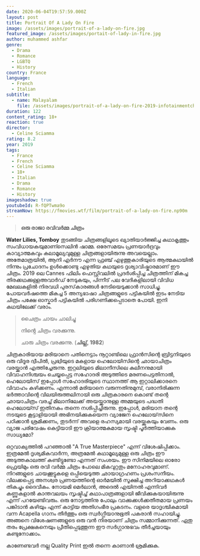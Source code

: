 ```yaml
---
date: 2020-06-04T19:57:59.000Z
layout: post
title: Portrait Of A Lady On Fire
image: /assets/images/portrait-of-a-lady-on-fire.jpg
featured_image: /assets/images/portait-of-lady-in-fire.jpg
author: muhammed ashfar
genre:
  - Drama
  - Romance
  - LGBTQ
  - History
country: France
language:
  - French
  - Italian
subtitle:
  - name: Malayalam
    file: /assets/images/portrait-of-a-lady-on-fire-2019-infotainmentchannels.srt
duration: 122
content_rating: 18+
reaction: true
director:
  - Celine Sciamma
rating: 8.2
year: 2019
tags:
  - France
  - French
  - Celine Sciamma
  - 18+
  - Italian
  - Drama
  - Romance
  - History
imageshadow: true
youtubeId: R-fQPTwma9o
streamNow: https://fmovies.wtf/film/portrait-of-a-lady-on-fire.np90m
---
```

> **ഒരു രാജാ രവിവർമ്മ ചിത്രം**

**Water Lilies, Tomboy** തുടങ്ങിയ ചിത്രങ്ങളിലൂടെ ഖ്യാതിയാർജ്ജിച്ച കഥാകൃത്തും സംവിധായകയുമാണ്സെലിൻ ഷാമ്മ. ഒരേസമയം പ്രണയാർദ്രവും കാവ്യാത്മകവും കലാമൂല്യവുമുള്ള ചിത്രങ്ങളായിരുന്നു അവയെല്ലാം. അതേമാത്രയിൽ, ആനി എർനൗ എന്ന ഫ്രഞ്ച് എഴുത്തുകാരിയുടെ ആത്മകഥയിൽ നിന്നും പ്രചോദനം ഉൾക്കൊണ്ടു എഴുതിയ കഥയുടെ ദൃശ്യാവിഷ്കാരമാണ് ഈ ചിത്രം. 2019 ലെ Cannes ഫിലിം ഫെസ്റ്റിവലിൽ പ്രദർശിപ്പിച്ച ചിത്രത്തിന് മികച്ച തിരക്കഥക്കുള്ളഅവാർഡ് നേടുകയും, പിന്നീട് പല വേദികളിലായി വിവിധ മേഖലകളിൽ നിരവധി പുരസ്‌കാരങ്ങൾ നേടിയെടുക്കാൻ സാധിച്ചു. പോയവർഷത്തെ മികച്ച 5 അന്യഭാഷാ ചിത്രങ്ങളുടെ പട്ടികയിൽ ഇടം നേടിയ ചിത്രം പക്ഷേ ഓസ്കാർ പട്ടികയിൽ പരിഗണിക്കപ്പെടാതെ പോയി. ഇനി കഥയിലേക്ക് വരാം.

> ചൈത്രം ചായം ചാലിച്ചു
>
> നിൻ്റെ ചിത്രം വരക്കുന്നു.
>
> ചാരു ചിത്രം വരക്കുന്നു. (**ചില്ല്, 1982**)

ചിത്രകാരിയായ മരിയാനെ പതിനെട്ടാം നൂറ്റാണ്ടിലെ ഫ്രാൻസിന്റെ ബ്രിട്ടനിയുടെ ഒരു വിദൂര ദ്വീപിൽ, പ്രഭ്വിയുടെ മകളായ ഹെലോയിസിന്റെ ഛായാചിത്രം വരയ്ക്കാൻ എത്തിച്ചേരുന്നു. ഇറ്റലിയുടെ മിലാനീസിലെ കുലീനനുമായി വിവാഹനിശ്ചയം ചെയ്യപ്പെട്ട സഹോദരി അടുത്തിടെ മരണപെട്ടതിനാൽ, ഹെലോയിസ് ഇപ്പോൾ സഹോദരിയുടെ സ്ഥാനത്ത് ആ ഇറ്റാലിക്കാരനെ വിവാഹം കഴിക്കണം. എന്നാൽ മരിയാനെ വരുന്നതിനുമുമ്പ്, വരാനിരിക്കുന്ന ഭർത്താവിന്റെ വിലയിരുത്തലിനായി ഒരു ചിത്രകാരനെ കൊണ്ട് തന്റെ ഛായാചിത്രം വരച്ച് മിലാനിലേക്ക് അയയ്ക്കാനുള്ള അമ്മയുടെ പദ്ധതി ഹെലോയ്സ് ഇതിനകം തന്നെ നശിപ്പിച്ചിരുന്നു. ഇപ്പോൾ, മരിയാന തന്റെ നടയുടെ കൂട്ടാളിയായി അഭിനയിക്കുകയെന്ന വ്യാജേന ഹെലോയ്‌സിനെ പഠിക്കാൻ ശ്രമിക്കണം, തുടർന്ന് അവളെ രഹസ്യമായി വരയ്ക്കുകയും വേണം. ഒരു വ്യാജ പരിവേഷം കെട്ടിയാടി ഈ ക്രിയാത്മകമായ സൃഷ്ടി പൂർത്തിയാക്കുക സാധ്യമോ?

ഒറ്റവാക്യത്തിൽ പറഞ്ഞാൽ "A True Masterpiece" എന്ന് വിശേഷിപ്പിക്കാം. ഇത്രമേൽ ദൃശ്യമികവാർന്ന, അത്രമേൽ കഥാമൂല്യമുള്ള ഒരു ചിത്രം ഈ അടുത്തകാലത്ത് കണ്ടിട്ടുണ്ടോ എന്നത് സംശയം. ഈ സിനിമയിലെ ഓരോ ഫ്രെയിമും ഒരു രവി വർമ്മ ചിത്രം പോലെ മികവുറ്റതും മനോഹരവുമാണ്. നിറങ്ങളുടെ ചായക്കൂട്ടുകളെ ഒപ്പിയെടുത്ത ഛായാഗ്രഹണം പ്രശംസനീയം. വിലക്കപ്പെട്ട അനശ്വര പ്രണയത്തിന്റെ ഓർമയിൽ സൂക്ഷിച്ച അറിയാക്കഥകൾ തികച്ചും ദൈവീകം. നോയമി മെർലാൻ, അദെൽ എയിനൽ എന്നിവർ കണ്ണുകളാൽ കാന്തവലയം സൃഷ്ടിച്ച് കഥാപാത്രങ്ങളായി ജീവിക്കുകയായിരുന്നു എന്ന് പറയേണ്ടിവരും. ഒരു നോട്ടത്തിനു പോലും വാക്കുക്കൾക്കതീതമായ പ്രണയം പങ്കിടാൻ കഴിയും എന്ന് കാട്ടിയ അതിഗംഭീര പ്രകടനം. വളരെ യാദൃശ്ചികമായി വന്ന Acapella ഗാനം തീർത്തും ഒരു സ്വർഗ്ഗീയാനുഭൂതി പകരാൻ സഹായിച്ചു. അങ്ങനെ വിശേഷണങ്ങളുടെ ഒരു വൻ നിരയാണ് ചിത്രം സമ്മാനിക്കുന്നത്. ഏതു തരം പ്രേക്ഷകനെയും പ്രീതിപ്പെടുത്തുന്ന ഈ സർഗ്ഗാനുഭവം തീർച്ചയായും കണ്ടുനോക്കാം.

കാണേണ്ടവർ നല്ല Quality Print ഇൽ തന്നെ കാണാൻ ശ്രമിക്കുക.
